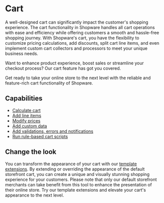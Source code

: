 # Cart

A well-designed cart can significantly impact the customer's shopping experience. The cart functionality in Shopware handles all cart operations with ease and efficiency while offering customers a smooth and hassle-free shopping journey. With Shopware's cart, you have the flexibility to customize pricing calculations, add discounts, split cart line items, and even implement custom cart collectors and processors to meet your unique business needs.

Want to enhance product experience, boost sales or streamline your checkout process? Our cart feature has got you covered. 

Get ready to take your online store to the next level with the reliable and feature-rich cart functionality of Shopware.

## Capabilities

* [Calculate cart](/docs/guides/plugins/apps/app-scripts/cart-manipulation#calculating-the-cart)
* [Add line items](/docs/guides/plugins/apps/app-scripts/cart-manipulation#line-items)
* [Modify prices](/docs/guides/plugins/apps/app-scripts/cart-manipulation#price-definitions)
* [Add custom data](/docs/guides/plugins/apps/app-scripts/cart-manipulation#add-custom-data-to-line-items)
* [Add validations, errors and notifications](/docs/guides/plugins/apps/app-scripts/cart-manipulation#add-errors-and-notifications-to-the-cart)
* [Run rule-based cart scripts](/docs/guides/plugins/apps/app-scripts/cart-manipulation#rule-based-cart-scripts)

## Change the look

You can transform the appearance of your cart with our [template extensions](/docs/guides/plugins/plugins/storefront/customize-templates). By extending or overriding the appearance of the default storefront cart, you can create a unique and visually stunning shopping experience for your customers. Please note that only our default storefront merchants can take benefit from this tool to enhance the presentation of their online store. 
Try our template extensions and elevate your cart's appearance to the next level.

